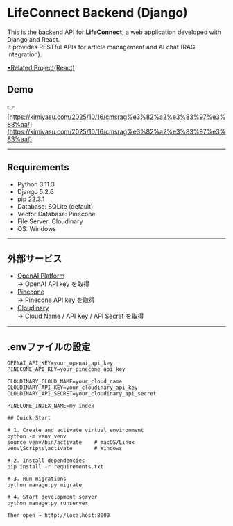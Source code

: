 # LifeConnect Backend (Django)

This is the backend API for **LifeConnect**, a web application developed with Django and React.  
It provides RESTful APIs for article management and AI chat (RAG integration).  

[•Related Project(React)](https://github.com/NK-kimiya/LifeNectReact)

## Demo
👉 [https://kimiyasu.com/2025/10/16/cmsrag%e3%82%a2%e3%83%97%e3%83%aa/](https://kimiyasu.com/2025/10/16/cmsrag%e3%82%a2%e3%83%97%e3%83%aa/) <!-- optional -->


---

## Requirements
- Python 3.11.3
- Django 5.2.6
- pip 22.3.1
- Database: SQLite (default)
- Vector Database: Pinecone
- File Server: Cloudinary
- OS: Windows

---

## 外部サービス

- [OpenAI Platform](https://auth.openai.com/log-in)  
  → OpenAI API key を取得  
- [Pinecone](https://www.pinecone.io/)  
  → Pinecone API key を取得  
- [Cloudinary](https://cloudinary.com/)  
  → Cloud Name / API Key / API Secret を取得  

---

## .envファイルの設定

```env
OPENAI_API_KEY=your_openai_api_key
PINECONE_API_KEY=your_pinecone_api_key

CLOUDINARY_CLOUD_NAME=your_cloud_name
CLOUDINARY_API_KEY=your_cloudinary_api_key
CLOUDINARY_API_SECRET=your_cloudinary_api_secret

PINECONE_INDEX_NAME=my-index

## Quick Start

# 1. Create and activate virtual environment
python -m venv venv
source venv/bin/activate    # macOS/Linux
venv\Scripts\activate       # Windows

# 2. Install dependencies
pip install -r requirements.txt

# 3. Run migrations
python manage.py migrate

# 4. Start development server
python manage.py runserver

Then open → http://localhost:8000
